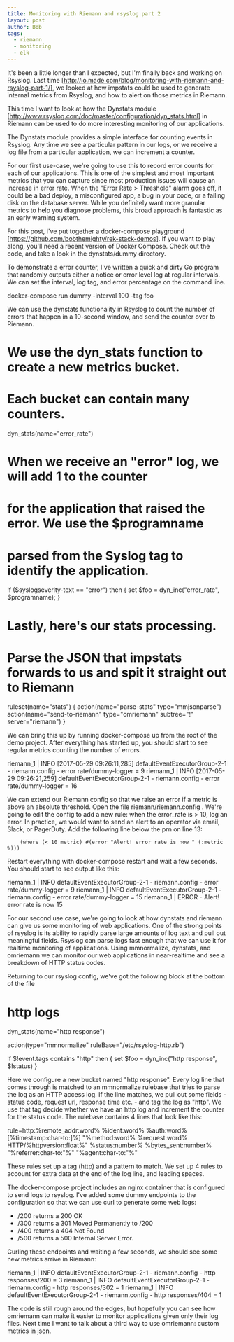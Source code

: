 ```yaml
---
title: Monitoring with Riemann and rsyslog part 2
layout: post
author: Bob
tags:
  - riemann
  - monitoring
  - elk
---
```


It's been a little longer than I expected, but I'm finally back and working on Rsyslog.
Last time [http://io.made.com/blog/monitoring-with-riemann-and-rsyslog-part-1/], we
looked at how impstats could be used to generate internal metrics from Rsyslog, and how
to alert on those metrics in Riemann.

This time I want to look at how the Dynstats module
[http://www.rsyslog.com/doc/master/configuration/dyn_stats.html] in Riemann can be used
to do more interesting monitoring of our applications.

The Dynstats module provides a simple interface for counting events in Rsyslog. Any time
we see a particular pattern in our logs, or we receive a log file from a particular
application, we can increment a counter.

For our first use-case, we're going to use this to record error counts for each of our
applications. This is one of the simplest and most important metrics that you can
capture since most production issues will cause an increase in error rate. When the
"Error Rate > Threshold" alarm goes off, it could be a bad deploy, a misconfigured app,
a bug in your code, or a failing disk on the database server. While you definitely want
more granular metrics to help you diagnose problems, this broad approach is fantastic as
an early warning system.

For this post, I've put together a docker-compose playground
[https://github.com/bobthemighty/rek-stack-demos]. If you want to play along, you'll
need a recent version of Docker Compose. Check out the code, and take a look in the
dynstats/dummy directory.

To demonstrate a error counter, I've written a quick and dirty Go program that randomly
outputs either a notice or error level log at regular intervals. We can set the
interval, log tag, and error percentage on the command line.

docker-compose run dummy -interval 100 -tag foo

We can use the dynstats functionality in Rsyslog to count the number of errors that
happen in a 10-second window, and send the counter over to Riemann.

# We use the dyn_stats function to create a new metrics bucket.

# Each bucket can contain many counters.

dyn_stats(name="error_rate")

# When we receive an "error" log, we will add 1 to the counter

# for the application that raised the error. We use the $programname

# parsed from the Syslog tag to identify the application.

if
($syslogseverity-text == "error") then { set $foo = dyn_inc("error_rate",
$programname);
}

# Lastly, here's our stats processing.

# Parse the JSON that impstats forwards to us and spit it straight out to Riemann

ruleset(name="stats") { action(name="parse-stats" type="mmjsonparse")
action(name="send-to-riemann" type="omriemann" subtree="!" server="riemann") }

We can bring this up by running docker-compose up from the root of the demo project.
After everything has started up, you should start to see regular metrics counting the
number of errors.

riemann_1 | INFO [2017-05-29 09:26:11,285] defaultEventExecutorGroup-2-1 -
riemann.config - error rate/dummy-logger = 9 riemann_1 | INFO [2017-05-29 09:26:21,259]
defaultEventExecutorGroup-2-1 - riemann.config - error rate/dummy-logger = 16

We can extend our Riemann config so that we raise an error if a metric is above an
absolute threshold. Open the file riemann/riemann.config . We're going to edit the
config to add a new rule: when the error_rate is > 10, log an error. In practice, we
would want to send an alert to an operator via email, Slack, or PagerDuty. Add the
following line below the prn on line 13:

        (where (< 10 metric) #(error "Alert! error rate is now " (:metric %)))

Restart everything with docker-compose restart and wait a few seconds. You should start
to see output like this:

riemann_1 | INFO defaultEventExecutorGroup-2-1 - riemann.config - error
rate/dummy-logger = 9 riemann_1 | INFO defaultEventExecutorGroup-2-1 - riemann.config -
error rate/dummy-logger = 15 riemann_1 | ERROR - Alert! error rate is now 15

For our second use case, we're going to look at how dynstats and riemann can give us
some monitoring of web applications. One of the strong points of rsyslog is its ability
to rapidly parse large amounts of log text and pull out meaningful fields. Rsyslog can
parse logs fast enough that we can use it for realtime monitoring of applications. Using
mmnormalize, dynstats, and omriemann we can monitor our web applications in
near-realtime and see a breakdown of HTTP status codes.

Returning to our rsyslog config, we've got the following block at the bottom of the file

# http logs

dyn_stats(name="http response")

action(type="mmnormalize" ruleBase="/etc/rsyslog-http.rb")

if $!event.tags contains "http" then { set $foo = dyn_inc("http response", $!status) }

Here we configure a new bucket named "http response". Every log line that comes through
is matched to an mmnormalize rulebase that tries to parse the log as an HTTP access log.
If the line matches, we pull out some fields - status code, request url, response time
etc. - and tag the log as "http". We use that tag decide whether we have an http log and
increment the counter for the status code. The rulebase contains 4 lines that look like
this:

rule=http:%remote_addr:word% %ident:word% %auth:word% [%timestamp:char-to:]%]
"%method:word% %request:word% HTTP/%httpversion:float%" %status:number%
%bytes_sent:number% "%referrer:char-to:"%" "%agent:char-to:"%"

These rules set up a tag (http) and a pattern to match. We set up 4 rules to account for
extra data at the end of the log line, and leading spaces.

The docker-compose project includes an nginx container that is configured to send logs
to rsyslog. I've added some dummy endpoints to the configuration so that we can use curl
to generate some web logs:

- /200 returns a 200 OK
- /300 returns a 301 Moved Permanently to /200
- /400 returns a 404 Not Found
- /500 returns a 500 Internal Server Error.

Curling these endpoints and waiting a few seconds, we should see some new metrics arrive
in Riemann:

riemann_1 | INFO defaultEventExecutorGroup-2-1 - riemann.config - http responses/200 = 3
riemann_1 | INFO defaultEventExecutorGroup-2-1 - riemann.config - http responses/302 = 1
riemann_1 | INFO defaultEventExecutorGroup-2-1 - riemann.config - http responses/404 = 1

The code is still rough around the edges, but hopefully you can see how omriemann can
make it easier to monitor applications given only their log files. Next time I want to
talk about a third way to use omriemann: custom metrics in json.

